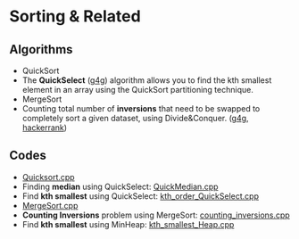 # Sorting & Related #

## Algorithms ##
- QuickSort
- The **QuickSelect** ([g4g](https://www.geeksforgeeks.org/quickselect-algorithm/)) algorithm allows you to find the kth smallest element in an array using the QuickSort partitioning technique.
- MergeSort
- Counting total number of **inversions** that need to be swapped to completely sort a given dataset, using Divide&Conquer. ([g4g](https://www.geeksforgeeks.org/counting-inversions), [hackerrank](https://www.hackerrank.com/challenges/ctci-merge-sort/problem)) 

## Codes ##
- [Quicksort.cpp](https://github.com/codebuddha/CPP_Lab/blob/master/Algorithms/Sorting%20%26%20Related/QuickSort.cpp)
- Finding **median** using QuickSelect: [QuickMedian.cpp](https://github.com/codebuddha/CPP_Lab/blob/master/Algorithms/Sorting%20%26%20Related/QuickMedian.cpp)
- Find **kth smallest** using QuickSelect: [kth_order_QuickSelect.cpp](https://github.com/codebuddha/CPP_Lab/blob/master/Algorithms/Sorting%20%26%20Related/kth_order_QuickSelect.cpp) 
- [MergeSort.cpp](https://github.com/codebuddha/CPP_Lab/blob/master/Algorithms/Sorting%20%26%20Related/MergeSort.cpp)
- **Counting Inversions** problem using MergeSort: [counting_inversions.cpp](https://github.com/codebuddha/CPP_Lab/blob/master/Algorithms/Sorting%20%26%20Related/counting_inversions.cpp) 
- Find **kth smallest** using MinHeap: [kth_smallest_Heap.cpp](https://github.com/codebuddha/CPP_Lab/blob/master/Algorithms/Sorting%20%26%20Related/kth_smallest_Heap.cpp)


